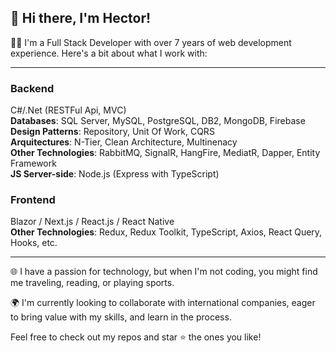 ## 👋 Hi there, I'm Hector!
👨‍💻 I'm a Full Stack Developer with over 7 years of web development experience. Here's a bit about what I work with:
___

### Backend<br>

C#/.Net (RESTFul Api, MVC)<br>
**Databases**: SQL Server, MySQL, PostgreSQL, DB2, MongoDB, Firebase<br>
**Design Patterns**: Repository, Unit Of Work, CQRS<br>
**Arquitectures**: N-Tier, Clean Architecture, Multinenacy<br>
**Other Technologies**: RabbitMQ, SignalR, HangFire, MediatR, Dapper, Entity Framework<br>
**JS Server-side**: Node.js (Express with TypeScript)<br>

### Frontend<br>

Blazor / Next.js / React.js / React Native<br>
**Other Technologies**: Redux, Redux Toolkit, TypeScript, Axios, React Query, Hooks, etc.<br>

___

🌐 I have a passion for technology, but when I'm not coding, you might find me traveling, reading, or playing sports.

🌍 I'm currently looking to collaborate with international companies, eager to bring value with my skills, and learn in the process.

Feel free to check out my repos and star ⭐ the ones you like!
